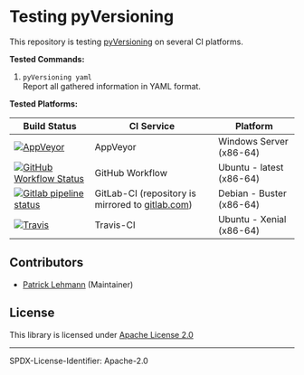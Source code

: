 # Testing pyVersioning

This repository is testing [pyVersioning](https://github.com/Paebbels/pyVersioning) on several CI platforms.

**Tested Commands:**
1. `pyVersioning yaml`  
   Report all gathered information in YAML format.

**Tested Platforms:**

| Build Status | CI Service                                | Platform        |
| ------------ | ----------------------------------------- | --------------- |
| [![AppVeyor](https://img.shields.io/appveyor/build/Paebbels/pyVersioning-tests?logo=appveyor)](https://ci.appveyor.com/project/Paebbels/pyversioning-tests) | AppVeyor                                  | Windows Server (x86-64) |
| [![GitHub Workflow Status](https://img.shields.io/github/workflow/status/Paebbels/pyVersioning-tests/Testing%20pyVersioning?logo=github)](https://github.com/Paebbels/pyVersioning-tests/actions?query=workflow%3A%22Testing+pyVersioning%22) | GitHub Workflow      | Ubuntu - latest (x86-64) |
| [![Gitlab pipeline status](https://img.shields.io/gitlab/pipeline/Paebbels/pyVersioning-tests/master?logo=gitlab)](https://gitlab.com/paebbels/pyVersioning-tests/-/pipelines) | GitLab-CI (repository is mirrored to [gitlab.com](https://gitlab.com/paebbels/pyVersioning-test))    | Debian - Buster (x86-64) |
| [![Travis](https://img.shields.io/travis/com/Paebbels/pyVersioning-tests?logo=Travis)](https://travis-ci.com/Paebbels/pyVersioning-tests) | Travis-CI | Ubuntu - Xenial (x86-64) |


## Contributors

* [Patrick Lehmann](https://github.com/Paebbels) (Maintainer)


## License

This library is licensed under [Apache License 2.0](LICENSE.md)

-------------------------

SPDX-License-Identifier: Apache-2.0
